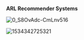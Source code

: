 **ARL Recommender Systems**



![0_S8OvAdc-CmLnv516](https://user-images.githubusercontent.com/58116973/126558648-be3a45a2-3777-4121-8140-e45edbd27ab2.gif)



![1534342725321](https://user-images.githubusercontent.com/58116973/126558651-58f0cd95-1eb4-4a84-94cd-fa239ffade88.gif)
